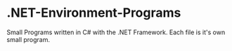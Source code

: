 # .NET-Environment-Programs
Small Programs written in C# with the .NET Framework. Each file is it's own small program.

